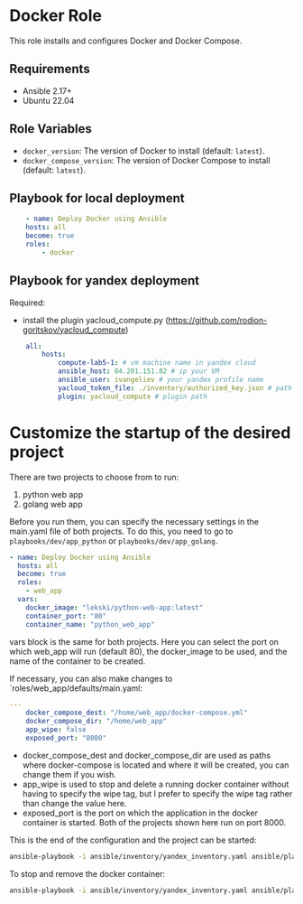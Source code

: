 
# Docker Role

This role installs and configures Docker and Docker Compose.

## Requirements

- Ansible 2.17+ 
- Ubuntu 22.04

## Role Variables

- `docker_version`: The version of Docker to install (default: `latest`).
- `docker_compose_version`: The version of Docker Compose to install (default: `latest`).

## Playbook for local deployment

```yaml
    - name: Deploy Docker using Ansible
    hosts: all
    become: true
    roles:
        - docker
```

## Playbook for yandex deployment

Required: 
- install the plugin yacloud_compute.py (https://github.com/rodion-goritskov/yacloud_compute)

```yaml
    all:
        hosts:
            compute-lab5-1: # vm machine name in yandex cloud 
            ansible_host: 84.201.151.82 # ip your VM
            ansible_user: ivangeliev # your yandex profile name 
            yacloud_token_file: ./inventory/authorized_key.json # path to the downloaded from yandex cloud json key for VM access
            plugin: yacloud_compute # plugin path 
```

# Customize the startup of the desired project 
There are two projects to choose from to run: 
1. python web app
2. golang web app

Before you run them, you can specify the necessary settings in the main.yaml file of both projects. To do this, you need to go to `playbooks/dev/app_python` or `playbooks/dev/app_golang`. 
```yaml
- name: Deploy Docker using Ansible
  hosts: all
  become: true
  roles:
    - web_app
  vars:
    docker_image: "lekski/python-web-app:latest"
    container_port: "80"
    container_name: "python_web_app"
```
vars block is the same for both projects. Here you can select the port on which web_app will run (default 80), the docker_image to be used, and the name of the container to be created. 

If necessary, you can also make changes to `roles/web_app/defaults/main.yaml: 
```yaml
---
    docker_compose_dest: "/home/web_app/docker-compose.yml"
    docker_compose_dir: "/home/web_app"
    app_wipe: false
    exposed_port: "8000"
```
- docker_compose_dest and docker_compose_dir are used as paths where docker-compose is located and where it will be created, you can change them if you wish. 
- app_wipe is used to stop and delete a running docker container without having to specify the wipe tag, but I prefer to specify the wipe tag rather than change the value here. 
- exposed_port is the port on which the application in the docker container is started. Both of the projects shown here run on port 8000. 
  
This is the end of the configuration and the project can be started: 
```bash 
ansible-playbook -i ansible/inventory/yandex_inventory.yaml ansible/playbooks/dev/{{web_app name}}/main.yaml --tags docker -K
``` 
To stop and remove the docker container: 
```bash 
ansible-playbook -i ansible/inventory/yandex_inventory.yaml ansible/playbooks/dev/app_python/main.yaml --tags wipe -K
```
